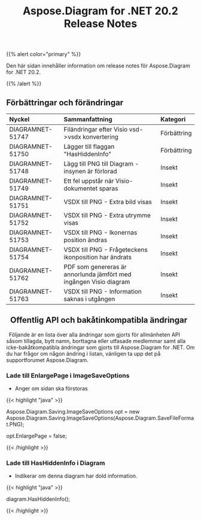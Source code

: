 ﻿---
title: Aspose.Diagram for .NET 20.2 Release Notes
type: docs
weight: 60
url: /sv/net/aspose-diagram-for-net-20-2-release-notes/
---
{{% alert color="primary" %}} 

Den här sidan innehåller information om release notes för Aspose.Diagram for .NET 20.2.

{{% /alert %}} 
## **Förbättringar och förändringar**

|**Nyckel**|**Sammanfattning**|**Kategori**|
|:- |:- |:- |
|DIAGRAMNET-51747|Filändringar efter Visio vsd->vsdx konvertering|Förbättring|
|DIAGRAMNET-51750|Lägger till flaggan "HasHiddenInfo"|Förbättring|
|DIAGRAMNET-51748|Lägg till PNG till Diagram - insynen är förlorad|Insekt|
|DIAGRAMNET-51749|Ett fel uppstår när Visio-dokumentet sparas|Insekt|
|DIAGRAMNET-51751|VSDX till PNG - Extra bild visas|Insekt|
|DIAGRAMNET-51752|VSDX till PNG - Extra utrymme visas|Insekt|
|DIAGRAMNET-51753|VSDX till PNG - Ikonernas position ändras|Insekt|
|DIAGRAMNET-51754|VSDX till PNG - Frågeteckens ikonposition har ändrats|Insekt|
|DIAGRAMNET-51762|PDF som genereras är annorlunda jämfört med ingången Visio diagram|Insekt|
|DIAGRAMNET-51763|VSDX till PNG - Information saknas i utgången|Insekt|
## ` `**Offentlig API och bakåtinkompatibla ändringar**
` `Följande är en lista över alla ändringar som gjorts för allmänheten API såsom tillagda, bytt namn, borttagna eller utfasade medlemmar samt alla icke-bakåtkompatibla ändringar som gjorts till Aspose.Diagram for .NET. Om du har frågor om någon ändring i listan, vänligen ta upp det på supportforumet Aspose.Diagram.
### **Lade till EnlargePage i ImageSaveOptions**
- Anger om sidan ska förstoras

{{< highlight "java" >}}

 Aspose.Diagram.Saving.ImageSaveOptions opt = new Aspose.Diagram.Saving.ImageSaveOptions(Aspose.Diagram.SaveFileFormat.PNG);

opt.EnlargePage = false;

{{< /highlight >}}
### **Lade till HasHiddenInfo i Diagram**
- Indikerar om denna diagram har dold information.



{{< highlight "java" >}}

 diagram.HasHiddenInfo();

{{< /highlight >}}




